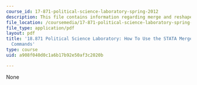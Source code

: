```yaml
---
course_id: 17-871-political-science-laboratory-spring-2012
description: This file contains information regarding merge and reshape Commands.
file_location: /coursemedia/17-871-political-science-laboratory-spring-2012/a908f040d0c1a6b17b92e50af3c2020b_MIT17_871S12_STATAMerge.pdf
file_type: application/pdf
layout: pdf
title: '18.871 Political Science Laboratory: How To Use the STATA Merge and Reshape
  Commands'
type: course
uid: a908f040d0c1a6b17b92e50af3c2020b

---
```

None